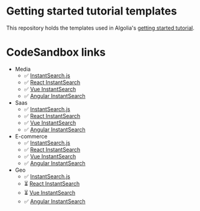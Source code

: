 # Getting started tutorial templates

This repository holds the templates used in Algolia's [getting started tutorial](TODO).

# CodeSandbox links

- Media
  - ✅ [InstantSearch.js](https://codesandbox.io/s/github/algolia/getting-started-tutorial-templates/tree/master/InstantSearch.js/media)
  - ✅ [React InstantSearch](https://codesandbox.io/s/github/algolia/getting-started-tutorial-templates/tree/master/React%20InstantSearch/media)
  - ✅ [Vue InstantSearch](https://codesandbox.io/s/github/algolia/getting-started-tutorial-templates/tree/master/Vue%20InstantSearch/media)
  - ✅ [Angular InstantSearch](https://codesandbox.io/s/github/algolia/getting-started-tutorial-templates/tree/master/Angular%20InstantSearch/media)
- Saas
  - ✅ [InstantSearch.js](https://codesandbox.io/s/github/algolia/getting-started-tutorial-templates/tree/master/InstantSearch.js/saas)
  - ✅ [React InstantSearch](https://codesandbox.io/s/github/algolia/getting-started-tutorial-templates/tree/master/React%20InstantSearch/saas)
  - ✅ [Vue InstantSearch](https://codesandbox.io/s/github/algolia/getting-started-tutorial-templates/tree/master/Vue%20InstantSearch/saas)
  - ✅ [Angular InstantSearch](https://codesandbox.io/s/github/algolia/getting-started-tutorial-templates/tree/master/Angular%20InstantSearch/saas)
- E-commerce
  - ✅ [InstantSearch.js](https://codesandbox.io/s/github/algolia/getting-started-tutorial-templates/tree/master/InstantSearch.js/e-commerce)
  - ✅ [React InstantSearch](https://codesandbox.io/s/github/algolia/getting-started-tutorial-templates/tree/master/React%20InstantSearch/e-commerce)
  - ✅ [Vue InstantSearch](https://codesandbox.io/s/github/algolia/getting-started-tutorial-templates/tree/master/Vue%20InstantSearch/e-commerce)
  - ✅ [Angular InstantSearch](https://codesandbox.io/s/github/algolia/getting-started-tutorial-templates/tree/master/Angular%20InstantSearch/e-commerce)
- Geo
  - ✅ [InstantSearch.js](https://codesandbox.io/s/github/algolia/getting-started-tutorial-templates/tree/master/InstantSearch.js/geo)
  - ⏳ [React InstantSearch](https://codesandbox.io/s/github/algolia/getting-started-tutorial-templates/tree/master/React%20InstantSearch/geo)
  - ⏳ [Vue InstantSearch](https://codesandbox.io/s/github/algolia/getting-started-tutorial-templates/tree/master/Vue%20InstantSearch/geo)
  - ✅ [Angular InstantSearch](https://codesandbox.io/s/github/algolia/getting-started-tutorial-templates/tree/master/Angular%20InstantSearch/geo)
